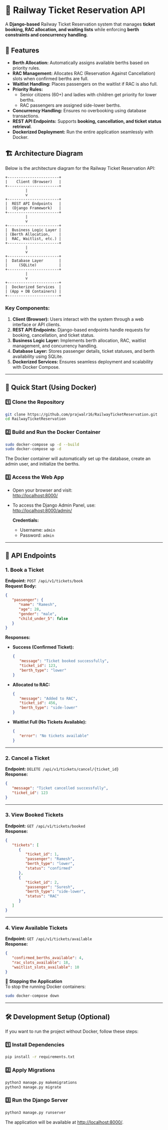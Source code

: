 # 🚆 Railway Ticket Reservation API  

A **Django-based** Railway Ticket Reservation system that manages **ticket booking, RAC allocation, and waiting lists** while enforcing **berth constraints and concurrency handling**.  

## 📌 Features  
- **Berth Allocation:** Automatically assigns available berths based on priority rules.  
- **RAC Management:** Allocates RAC (Reservation Against Cancellation) slots when confirmed berths are full.  
- **Waitlist Handling:** Places passengers on the waitlist if RAC is also full.  
- **Priority Rules:**  
   - Senior citizens (60+) and ladies with children get priority for lower berths.  
   - RAC passengers are assigned side-lower berths.  
- **Concurrency Handling:** Ensures no overbooking using database transactions.  
- **REST API Endpoints:** Supports **booking, cancellation, and ticket status retrieval**.  
- **Dockerized Deployment:** Run the entire application seamlessly with Docker.  

## 🏗 Architecture Diagram  

Below is the architecture diagram for the Railway Ticket Reservation API:

```plaintext
+-----------------------+
|    Client (Browser)   |
+-----------------------+
         |
         v
+-----------------------+
|  REST API Endpoints   |
|  (Django Framework)   |
+-----------------------+
         |
         v
+-----------------------+
|  Business Logic Layer |
| (Berth Allocation,    |
|  RAC, Waitlist, etc.) |
+-----------------------+
         |
         v
+-----------------------+
|  Database Layer       |
|     (SQLite)          |
+-----------------------+
         |
         v
+-----------------------+
|  Dockerized Services  |
| (App + DB Containers) |
+-----------------------+
```

### Key Components:
1. **Client (Browser):** Users interact with the system through a web interface or API clients.
2. **REST API Endpoints:** Django-based endpoints handle requests for booking, cancellation, and ticket status.
3. **Business Logic Layer:** Implements berth allocation, RAC, waitlist management, and concurrency handling.
4. **Database Layer:** Stores passenger details, ticket statuses, and berth availability using SQLite.
5. **Dockerized Services:** Ensures seamless deployment and scalability with Docker Compose.

---

## 🚀 Quick Start (Using Docker)  

### 1️⃣ Clone the Repository  
```bash
git clone https://github.com/prajwalr16/RailwayTicketReservation.git
cd RailwayTicketReservation
```

### 2️⃣ Build and Run the Docker Container  
```bash
sudo docker-compose up -d --build
sudo docker-compose up -d
```

The Docker container will automatically set up the database, create an admin user, and initialize the berths.

### 3️⃣ Access the Web App  
- Open your browser and visit:  
   [http://localhost:8000/](http://localhost:8000/)  

- To access the Django Admin Panel, use:  
   [http://localhost:8000/admin/](http://localhost:8000/admin/)  

   **Credentials:**  
   - Username: `admin`  
   - Password: `admin`  

---

## 📖 API Endpoints  

### 1. Book a Ticket  
**Endpoint:** `POST /api/v1/tickets/book`  
**Request Body:**  
```json
{
   "passenger": {
      "name": "Ramesh",
      "age": 28,
      "gender": "male",
      "child_under_5": false
   }
}
```

**Responses:**  
- **Success (Confirmed Ticket):**  
   ```json
   {
      "message": "Ticket booked successfully",
      "ticket_id": 123,
      "berth_type": "lower"
   }
   ```
- **Allocated to RAC:**  
   ```json
   {
      "message": "Added to RAC",
      "ticket_id": 456,
      "berth_type": "side-lower"
   }
   ```
- **Waitlist Full (No Tickets Available):**  
   ```json
   {
      "error": "No tickets available"
   }
   ```

---

### 2. Cancel a Ticket  
**Endpoint:** `DELETE /api/v1/tickets/cancel/{ticket_id}`  
**Response:**  
```json
{
   "message": "Ticket cancelled successfully",
   "ticket_id": 123
}
```

---

### 3. View Booked Tickets  
**Endpoint:** `GET /api/v1/tickets/booked`  
**Response:**  
```json
{
   "tickets": [
      {
         "ticket_id": 1,
         "passenger": "Ramesh",
         "berth_type": "lower",
         "status": "confirmed"
      },
      {
         "ticket_id": 2,
         "passenger": "Suresh",
         "berth_type": "side-lower",
         "status": "RAC"
      }
   ]
}
```

---

### 4. View Available Tickets  
**Endpoint:** `GET /api/v1/tickets/available`  
**Response:**  
```json
{
   "confirmed_berths_available": 4,
   "rac_slots_available": 18,
   "waitlist_slots_available": 10
}
```

🛑 **Stopping the Application**  
To stop the running Docker containers:  
```bash
sudo docker-compose down
```

---

## 🛠 Development Setup (Optional)  

If you want to run the project without Docker, follow these steps:

### 1️⃣ Install Dependencies  
```bash
pip install -r requirements.txt
```

### 2️⃣ Apply Migrations  
```bash
python3 manage.py makemigrations  
python3 manage.py migrate  
```

### 3️⃣ Run the Django Server  
```bash
python3 manage.py runserver
```

The application will be available at [http://localhost:8000/](http://localhost:8000/).